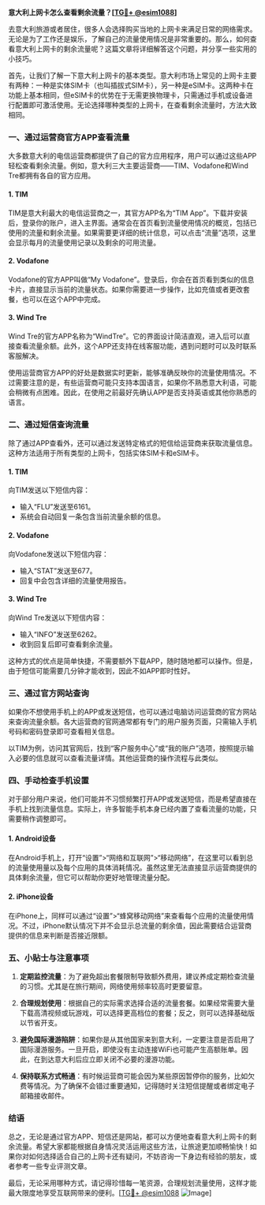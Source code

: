 **意大利上网卡怎么查看剩余流量？[[TG💪+ @esim1088](https://t.me/s/esim1088)]**

去意大利旅游或者居住，很多人会选择购买当地的上网卡来满足日常的网络需求。无论是为了工作还是娱乐，了解自己的流量使用情况是非常重要的。那么，如何查看意大利上网卡的剩余流量呢？这篇文章将详细解答这个问题，并分享一些实用的小技巧。

首先，让我们了解一下意大利上网卡的基本类型。意大利市场上常见的上网卡主要有两种：一种是实体SIM卡（也叫插拔式SIM卡），另一种是eSIM卡。这两种卡在功能上基本相同，但eSIM卡的优势在于无需更换物理卡，只需通过手机或设备进行配置即可激活使用。无论选择哪种类型的上网卡，在查看剩余流量时，方法大致相同。

### **一、通过运营商官方APP查看流量**

大多数意大利的电信运营商都提供了自己的官方应用程序，用户可以通过这些APP轻松查看剩余流量。例如，意大利三大主要运营商——TIM、Vodafone和Wind Tre都拥有各自的官方应用。

#### **1. TIM**
TIM是意大利最大的电信运营商之一，其官方APP名为“TIM App”。下载并安装后，登录你的账户，进入主界面。通常会在首页看到流量使用情况的概览，包括已使用的流量和剩余流量。如果需要更详细的统计信息，可以点击“流量”选项，这里会显示每月的流量使用记录以及剩余的可用流量。

#### **2. Vodafone**
Vodafone的官方APP叫做“My Vodafone”。登录后，你会在首页看到类似的信息卡片，直接显示当前的流量状态。如果你需要进一步操作，比如充值或者更改套餐，也可以在这个APP中完成。

#### **3. Wind Tre**
Wind Tre的官方APP名称为“WindTre”。它的界面设计简洁直观，进入后可以直接查看流量余额。此外，这个APP还支持在线客服功能，遇到问题时可以及时联系客服解决。

使用运营商官方APP的好处是数据实时更新，能够准确反映你的流量使用情况。不过需要注意的是，有些运营商可能只支持本国语言，如果你不熟悉意大利语，可能会稍微有点困难。因此，在使用之前最好先确认APP是否支持英语或其他你熟悉的语言。

### **二、通过短信查询流量**

除了通过APP查看外，还可以通过发送特定格式的短信给运营商来获取流量信息。这种方法适用于所有类型的上网卡，包括实体SIM卡和eSIM卡。

#### **1. TIM**
向TIM发送以下短信内容：
- 输入“FLU”发送至6161。
- 系统会自动回复一条包含当前流量余额的信息。

#### **2. Vodafone**
向Vodafone发送以下短信内容：
- 输入“STAT”发送至677。
- 回复中会包含详细的流量使用报告。

#### **3. Wind Tre**
向Wind Tre发送以下短信内容：
- 输入“INFO”发送至6262。
- 收到回复后即可查看剩余流量。

这种方式的优点是简单快捷，不需要额外下载APP，随时随地都可以操作。但是，由于短信可能需要几分钟才能收到，因此不如APP即时性好。

### **三、通过官方网站查询**

如果你不想使用手机上的APP或发送短信，也可以通过电脑访问运营商的官方网站来查询流量余额。各大运营商的官网通常都有专门的用户服务页面，只需输入手机号码和密码登录即可查看相关信息。

以TIM为例，访问其官网后，找到“客户服务中心”或“我的账户”选项，按照提示输入必要的信息就可以查看流量详情。其他运营商的操作流程与此类似。

### **四、手动检查手机设置**

对于部分用户来说，他们可能并不习惯频繁打开APP或发送短信，而是希望直接在手机上找到流量信息。实际上，许多智能手机本身已经内置了查看流量的功能，只需要稍作调整即可。

#### **1. Android设备**
在Android手机上，打开“设置”>“网络和互联网”>“移动网络”，在这里可以看到总的流量使用量以及每个应用的具体消耗情况。虽然这里无法直接显示运营商提供的具体剩余流量，但它可以帮助你更好地管理流量分配。

#### **2. iPhone设备**
在iPhone上，同样可以通过“设置”>“蜂窝移动网络”来查看每个应用的流量使用情况。不过，iPhone默认情况下并不会显示总流量的剩余值，因此需要结合运营商提供的信息来判断是否接近限额。

### **五、小贴士与注意事项**

1. **定期监控流量**：为了避免超出套餐限制导致额外费用，建议养成定期检查流量的习惯。尤其是在旅行期间，网络使用频率较高时更要留意。
   
2. **合理规划使用**：根据自己的实际需求选择合适的流量套餐。如果经常需要大量下载高清视频或玩游戏，可以选择更高档位的套餐；反之，则可以选择基础版以节省开支。

3. **避免国际漫游陷阱**：如果你是从其他国家来到意大利，一定要注意是否启用了国际漫游服务。一旦开启，即使没有主动连接WiFi也可能产生高额账单。因此，在到达意大利后应立即关闭不必要的漫游功能。

4. **保持联系方式畅通**：有时候运营商可能会因为某些原因暂停你的服务，比如欠费等情况。为了确保不会错过重要通知，记得随时关注短信提醒或者绑定电子邮箱接收邮件。

### **结语**

总之，无论是通过官方APP、短信还是网站，都可以方便地查看意大利上网卡的剩余流量。希望大家都能根据自身情况灵活运用这些方法，让旅途更加顺畅愉快！如果你对如何选择适合自己的上网卡还有疑问，不妨咨询一下身边有经验的朋友，或者参考一些专业评测文章。

最后，无论采用哪种方式，请记得珍惜每一笔资源，合理规划流量使用，这样才能最大限度地享受互联网带来的便利。[[TG💪+ @esim1088](https://t.me/s/esim1088) ![Image](https://i.postimg.cc/4NQfJmqS/Snipaste-2025-05-13-00-14-12.png)]